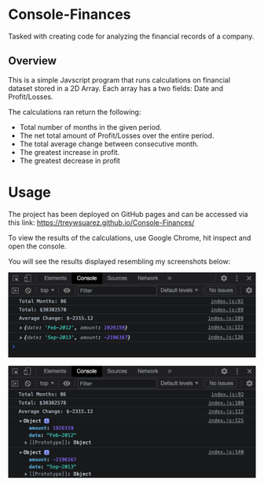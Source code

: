 # Console-Finances
Tasked with creating code for analyzing the financial records of a company.

## Overview 

This is a simple Javscript program that runs calculations on financial dataset stored in a 2D Array. Each array has a two fields: Date and Profit/Losses. 

The calculations ran return the following:
- Total number of months in the given period.
- The net total amount of Profit/Losses over the entire period.
- The total average change between consecutive month.
- The greatest increase in profit.
- The greatest decrease in profit

# Usage

The project has been deployed on GitHub pages and can be accessed via this link: https://treywsuarez.github.io/Console-Finances/

To view the results of the calculations, use Google Chrome, hit inspect and open the console. 

You will see the results displayed resembling my screenshots below:

![My Image](./images/Screenshot%202022-12-29%20at%2019.52.15.png)

![My Image](./images/Screenshot%202022-12-29%20at%2020.05.11.png)






